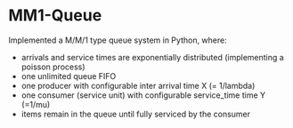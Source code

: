 # MM1-Queue
Implemented a M/M/1 type queue system in Python, where:
 - arrivals and service times are exponentially distributed (implementing a poisson process)
- one unlimited queue FIFO
- one producer with configurable inter arrival time X (= 1/lambda)
- one consumer (service unit) with configurable service_time time Y (=1/mu)
- items remain in the queue until fully serviced by the consumer

